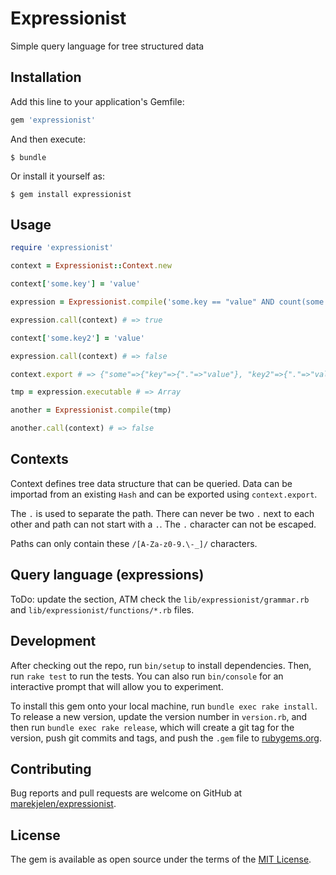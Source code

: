 # Expressionist

Simple query language for tree structured data

## Installation

Add this line to your application's Gemfile:

```ruby
gem 'expressionist'
```

And then execute:

    $ bundle

Or install it yourself as:

    $ gem install expressionist

## Usage

```ruby
require 'expressionist'

context = Expressionist::Context.new

context['some.key'] = 'value'

expression = Expressionist.compile('some.key == "value" AND count(some.*) == 1')

expression.call(context) # => true

context['some.key2'] = 'value'

expression.call(context) # => false

context.export # => {"some"=>{"key"=>{"."=>"value"}, "key2"=>{"."=>"value"}}}

tmp = expression.executable # => Array

another = Expressionist.compile(tmp)

another.call(context) # => false
```

## Contexts

Context defines tree data structure that can be queried. Data can be importad
from an existing `Hash` and can be exported using `context.export`. 

The `.` is used to separate the path. There can never be two `.` next to each
other and path can not start with a `.`. The `.` character can not be escaped.

Paths can only contain these `/[A-Za-z0-9.\-_]/` characters.

## Query language (expressions)

ToDo: update the section, ATM check the `lib/expressionist/grammar.rb` and
`lib/expressionist/functions/*.rb` files. 

## Development

After checking out the repo, run `bin/setup` to install dependencies. Then, 
run `rake test` to run the tests. You can also run `bin/console` for an 
interactive prompt that will allow you to experiment.

To install this gem onto your local machine, run `bundle exec rake install`. 
To release a new version, update the version number in `version.rb`, 
and then run `bundle exec rake release`, which will create a git tag for the 
version, push git commits and tags, and push the `.gem` file to 
[rubygems.org](https://rubygems.org).

## Contributing

Bug reports and pull requests are welcome on GitHub at 
[marekjelen/expressionist](https://github.com/marekjelen/expressionist).

## License

The gem is available as open source under the terms of the 
[MIT License](https://opensource.org/licenses/MIT).
